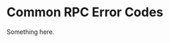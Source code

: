 [title]: # (Common RPC Error Codes)
[tags]: # (XXX)
[priority]: # (772)
# Common RPC Error Codes
Something here.
